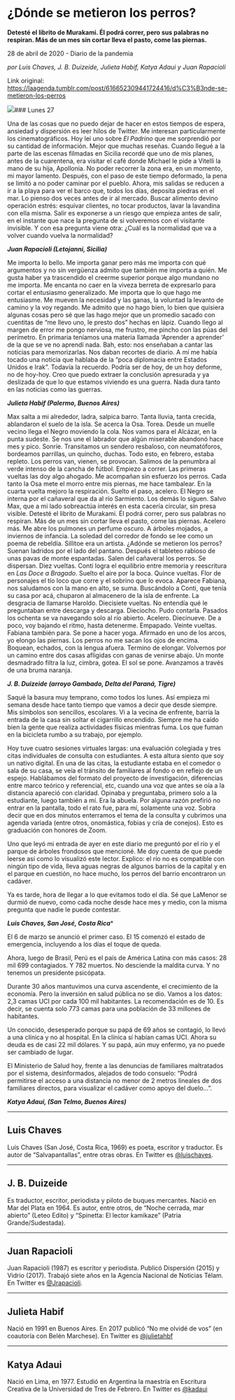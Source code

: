 # ¿Dónde se metieron los perros?

**Detesté el librito de Murakami. Él podrá correr, pero sus palabras no respiran. Más de un mes sin cortar lleva el pasto, come las piernas.**

28 de abril de 2020 - Diario de la pandemia

_por Luis Chaves, J. B. Duizeide, Julieta Habif, Katya Adaui y Juan Rapacioli_

Link original: https://laagenda.tumblr.com/post/616652309441724416/d%C3%B3nde-se-metieron-los-perros

![](https://64.media.tumblr.com/e5e0076406c4d3c3a65633c15eac8cdf/b8a83760a2cefb55-82/s500x750/66693b2754fee14c9048c3b357416975c4e5de44.jpg)### Lunes 27

Una de las cosas que no puedo dejar de hacer en estos tiempos de espera, ansiedad y dispersión es leer hilos de Twitter. Me interesan particularmente los cinematográficos. Hoy leí uno sobre *El Padrino* que me sorprendió por su cantidad de información. Mejor que muchas reseñas. Cuando llegué a la parte de las escenas filmadas en Sicilia recordé que uno de mis planes, antes de la cuarentena, era visitar el café donde Michael le pide a Vitelli la mano de su hija, Apollonia. No poder recorrer la zona era, en un momento, mi mayor lamento. Después, con el paso de este tiempo deformado, la pena se limitó a no poder caminar por el pueblo. Ahora, mis salidas se reducen a ir a la playa para ver el barco que, todos los días, deposita piedras en el mar. Lo pienso dos veces antes de ir al mercado. Buscar alimento devino operación estrés: esquivar clientes, no tocar productos, lavar la lavandina con ella misma. Salir es exponerse a un riesgo que empieza antes de salir, en el instante que nace la pregunta de si volveremos con el visitante invisible. Y con esa pregunta viene otra: ¿Cuál es la normalidad que va a volver cuando vuelva la normalidad? 

***Juan Rapacioli (Letojanni, Sicilia)*** 

Me importa lo bello. Me importa ganar pero más me importa con qué argumentos y no sin vergüenza admito que también me importa a quién. Me gusta haber ya trascendido el creerme superior porque algo mundano no me importa. Me encanta no caer en la viveza berreta de expresarlo para cortar el entusiasmo generalizado. Me importa que lo que hago me entusiasme. Me mueven la necesidad y las ganas, la voluntad la levanto de camino y la voy regando. Me admito que no hago bien, lo bien que quisiera algunas cosas pero sé que las hago mejor que un promedio sacado con cuentitas de “me llevo uno, le presto dos” hechas en lápiz. Cuando llego al margen de error me pongo nerviosa, me frustro, me pincho con las púas del perímetro. En primaria teníamos una materia llamada ‘Aprender a aprender’ de la que se ve no aprendí nada. Bah, esto: nos enseñaban a cantar las noticias para memorizarlas. Nos daban recortes de diario. A mí me había tocado una noticia que hablaba de la “poca diplomacia entre Estados Unidos e Irak”. Todavía la recuerdo. Podría ser de hoy, de un hoy deforme, no de hoy-hoy. Creo que puedo extraer la conclusión apresurada y ya deslizada de que lo que estamos viviendo es una guerra. Nada dura tanto en las noticias como las guerras.

***Julieta Habif (Palermo, Buenos Aires)***

Max salta a mi alrededor, ladra, salpica barro. Tanta lluvia, tanta crecida, ablandaron el suelo de la isla. Se acerca la Osa. Torea. Desde un muelle vecino llega el Negro moviendo la cola. Nos vamos para el Alcázar, en la punta sudeste. Se nos une el labrador que algún miserable abandonó hace mes y pico. Sonríe. Transitamos un sendero resbaloso, con neumatóforos, bordeamos parrillas, un quincho, duchas. Todo esto, en febrero, estaba repleto. Los perros van, vienen, se provocan. Salimos de la penumbra al verde intenso de la cancha de fútbol. Empiezo a correr. Las primeras vueltas las doy algo ahogado. Me acompañan sin esfuerzo los perros. Cada tanto la Osa mete el morro entre mis piernas, me hace tambalear. En la cuarta vuelta mejoro la respiración. Suelto el paso, acelero. El Negro se interna por el cañaveral que da al río Sarmiento. Los demás lo siguen. Salvo Max, que a mi lado sobreactúa interés en esta cacería circular, sin presa visible. Detesté el librito de Murakami. Él podrá correr, pero sus palabras no respiran. Más de un mes sin cortar lleva el pasto, come las piernas. Acelero más. Me abre los pulmones un perfume oscuro. A árboles mojados, a inviernos de infancia. La soledad del corredor de fondo se lee como un poema de rebeldía. Sillitoe era un artista. ¿Adónde se metieron los perros? Suenan ladridos por el lado del pantano. Después el tableteo rabioso de unas pavas de monte espantadas. Salen del cañaveral los perros. Se dispersan. Diez vueltas. Conti logra el equilibrio entre memoria y reescritura en *Las Doce a Bragado*. Suelto el aire por la boca. Quince vueltas. Flor de personajes el tío loco que corre y el sobrino que lo evoca. Aparece Fabiana, nos saludamos con la mano en alto, se suma. Buscándolo a Conti, que tenía su casa por acá, chuparon al almacenero de la isla de enfrente. La desgracia de llamarse Haroldo. Diecisiete vueltas. No entendía qué le preguntaban entre descarga y descarga. Dieciocho. Pudo contarla. Pasados los ochenta se va navegando solo al río abierto. Acelero. Diecinueve. De a poco, voy bajando el ritmo, hasta detenerme. Empapado. Veinte vueltas. Fabiana también para. Se pone a hacer yoga. Afirmado en uno de los arcos, yo elongo las piernas. Los perros no me sacan los ojos de encima. Boquean, echados, con la lengua afuera. Termino de elongar. Volvemos por un camino entre dos casas afligidas con ganas de venirse abajo. Un monte desmadrado filtra la luz, cimbra, gotea. El sol se pone. Avanzamos a través de una bruma naranja.

***J. B. Duizeide (arroyo Gambado, Delta del Paraná, Tigre)***

Saqué la basura muy temprano, como todos los lunes. Así empieza mi semana desde hace tanto tiempo que vamos a decir que desde siempre. Mis símbolos son sencillos, escolares. Vi a la vecina de enfrente, barría la entrada de la casa sin soltar el cigarrillo encendido. Siempre me ha caído bien la gente que realiza actividades físicas mientras fuma. Los que fuman en la bicicleta rumbo a su trabajo, por ejemplo. 

Hoy tuve cuatro sesiones virtuales largas: una evaluación colegiada y tres citas individuales de consulta con estudiantes. A esta altura siento que soy un nativo digital. En una de las citas, la estudiante estaba en el comedor o sala de su casa, se veía el tránsito de familiares al fondo o en reflejo de un espejo. Hablábamos del formato del proyecto de investigación, diferencias entre marco teórico y referencial, etc, cuando una voz que antes se oía a la distancia apareció con claridad. Opinaba y preguntaba, primero solo a la estudiante, luego también a mí. Era la abuela.  Por alguna razón prefirió no entrar en la pantalla, todo el rato fue, para mí, solamente una voz.  Sobra decir que en dos minutos enterramos el tema de la consulta y cubrimos una agenda variada (entre otros, onomástica, fobias y cría de conejos). Esto es graduación con honores de Zoom.

Uno que leyó mi entrada de ayer en este diario me preguntó por el río y el parque de árboles frondosos que mencioné. Me doy cuenta de que puede leerse así como lo visualizó este lector. Explico: el río no es compatible con ningún tipo de vida, lleva aguas negras de algunos barrios de la capital y en el parque en cuestión, no hace mucho, los perros del barrio encontraron un cadáver. 

Ya es tarde, hora de llegar a lo que evitamos todo el día. Sé que LaMenor se durmió de nuevo, como cada noche desde hace mes y medio, con la misma pregunta que nadie le puede contestar. 

***Luis Chaves, San José, Costa Rica***\*




El 6 de marzo se anunció el primer caso. El 15 comenzó el estado de emergencia, incluyendo a los días el toque de queda.

Ahora, luego de Brasil, Perú es el país de América Latina con más casos: 28 mil 699 contagiados. Y 782 muertos. No desciende la maldita curva. Y no tenemos un presidente psicópata.

Durante 30 años mantuvimos una curva ascendente, el crecimiento de la economía. Pero la inversión en salud pública no se dio. Vamos a los datos: 2,3 camas UCI por cada 100 mil habitantes. La recomendación es de 10. Es decir, se cuenta solo 773 camas para una población de 33 millones de habitantes.

Un conocido, desesperado porque su papá de 69 años se contagió, lo llevó a una clínica y no al hospital. En la clínica sí habían camas UCI. Ahora su deuda es de casi 22 mil dólares. Y su papá, aún muy enfermo, ya no puede ser cambiado de lugar.

El Ministerio de Salud hoy, frente a las denuncias de familiares maltratados por el sistema, desinformados, alejados de todo consuelo: “Podrá permitirse el acceso a una distancia no menor de 2 metros lineales de dos familiares directos, para visualizar el cadáver como apoyo del duelo…”.

***Katya Adaui, (San Telmo, Buenos Aires)***

  




---

Luis Chaves
-----------

 Luis Chaves (San José, Costa Rica, 1969) es poeta, escritor y traductor. Es autor de “Salvapantallas”, entre otras obras. En Twitter es  [@luischaves](https://twitter.com/luischaves?ref_src=twsrc%5Egoogle%7Ctwcamp%5Eserp%7Ctwgr%5Eauthor). 



---

J. B. Duizeide
--------------

 Es traductor, escritor, periodista y piloto de buques mercantes. Nació en Mar del Plata en 1964. Es autor, entre otros, de “Noche cerrada, mar abierto” (Leteo Edito) y “Spinetta: El lector kamikaze” (Patria Grande/Sudestada).






---

 Juan Rapacioli
---------------

 Juan Rapacioli (1987) es escritor y periodista. Publicó Dispersión (2015) y Vidrio (2017). Trabajó siete años en la Agencia Nacional de Noticias Télam. En Twitter es [@Jrapacioli](https://twitter.com/JRapacioli). 



---

Julieta Habif
-------------

 Nació en 1991 en Buenos Aires. En 2017 publicó “No me olvidé de vos” (en coautoría con Belén Marchese). En Twitter es [@julietahbf](https://twitter.com/julietahbf) 



---

 Katya Adaui
------------

 Nació en Lima, en 1977. Estudió en Argentina la maestría en Escritura Creativa de la Universidad de Tres de Febrero. En Twitter es  [@kadaui](https://twitter.com/kadaui?ref_src=twsrc%5Egoogle%7Ctwcamp%5Eserp%7Ctwgr%5Eauthor%22) 

